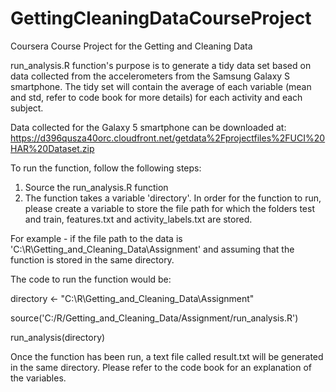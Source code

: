 GettingCleaningDataCourseProject
================================

Coursera Course Project for the Getting and Cleaning Data 

run_analysis.R function's purpose is to generate a tidy data set based on data collected from the accelerometers from the Samsung Galaxy S smartphone.  The tidy set will contain the average of each variable (mean and std, refer to code book for more details) for each activity and each subject.

Data collected for the Galaxy 5 smartphone can be downloaded at:
https://d396qusza40orc.cloudfront.net/getdata%2Fprojectfiles%2FUCI%20HAR%20Dataset.zip 

To run the function, follow the following steps:

1.  Source the run_analysis.R function
2.  The function takes a variable 'directory'.  In order for the function to run, please create a variable to store the file path for which the folders test and train, features.txt and activity_labels.txt are stored.

For example - if the file path to the data is 'C:\R\Getting_and_Cleaning_Data\Assignment' and assuming that the function is stored in the same directory.

The code to run the function would be:


directory <- "C:\R\Getting_and_Cleaning_Data\Assignment"

source('C:/R/Getting_and_Cleaning_Data/Assignment/run_analysis.R')

run_analysis(directory)

Once the function has been run, a text file called result.txt will be generated in the same directory.  Please refer to the code book for an explanation of the variables.

